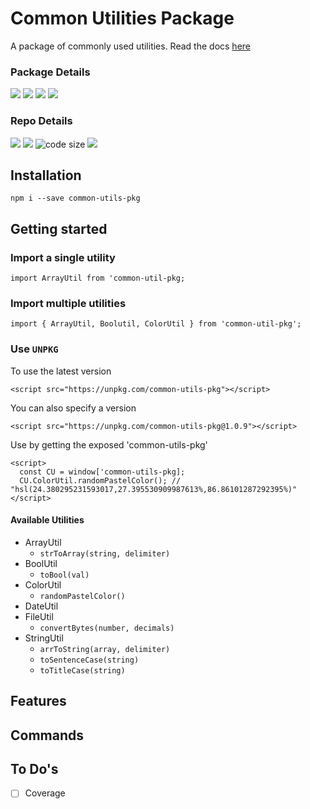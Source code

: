 # Common Utilities Package

A package of commonly used utilities. Read the docs [here](https://codes-and-coffees.gitbook.io/common-utils-pkg/)

### Package Details

[![](https://img.shields.io/npm/v/common-utils-pkg.svg)](https://www.npmjs.com/package/common-utils-pkg) [![](https://img.shields.io/node/v/common-utils-pkg.svg)](https://nodejs.org/en/) [![](https://img.shields.io/david/codesandcoffees/common-utils-pkg.svg)](https://david-dm.org/codesandcoffees/common-utils-pkg) [![](https://img.shields.io/npm/dm/common-utils-pkg.svg)](https://npmcharts.com/compare/common-utils-pkg?minimal=true)

### Repo Details

[![](https://img.shields.io/github/issues/codesandcoffees/common-utils-pkg.svg)](https://github.com/codesandcoffees/common-utils-pkg/issues) [![](https://img.shields.io/github/issues-pr/codesandcoffees/common-utils-pkg.svg)](https://github.com/codesandcoffees/common-utils-pkg/pulls) ![code size](https://img.shields.io/github/languages/code-size/codesandcoffees/common-utils-pkg.svg) [![](https://img.shields.io/github/contributors/codesandcoffees/common-utils-pkg.svg)](https://github.com/codesandcoffees/common-utils-pkg/graphs/contributors)

## Installation

```
npm i --save common-utils-pkg
```

## Getting started

### Import a single utility

```
import ArrayUtil from 'common-util-pkg;
```

### Import multiple utilities

```
import { ArrayUtil, Boolutil, ColorUtil } from 'common-util-pkg';
```

### Use `UNPKG`

To use the latest version

```
<script src="https://unpkg.com/common-utils-pkg"></script>
```

You can also specify a version

```
<script src="https://unpkg.com/common-utils-pkg@1.0.9"></script>
```

Use by getting the exposed 'common-utils-pkg'

```
<script>
  const CU = window['common-utils-pkg];
  CU.ColorUtil.randomPastelColor(); // "hsl(24.380295231593017,27.395530909987613%,86.86101287292395%)"
</script>
```

#### Available Utilities

* ArrayUtil
  * `strToArray(string, delimiter)`
* BoolUtil
  * `toBool(val)`
* ColorUtil
  * `randomPastelColor()`
* DateUtil
* FileUtil
  * `convertBytes(number, decimals)`
* StringUtil
  * `arrToString(array, delimiter)`
  * `toSentenceCase(string)`
  * `toTitleCase(string)`

## Features

## Commands

## To Do's

* [ ] Coverage

